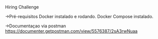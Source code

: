  Hiring Challenge

->Pré-requisitos
Docker instalado e rodando.
Docker Compose instalado.

->Documentaçao via postman
https://documenter.getpostman.com/view/5576387/2sA3rwNuaa
